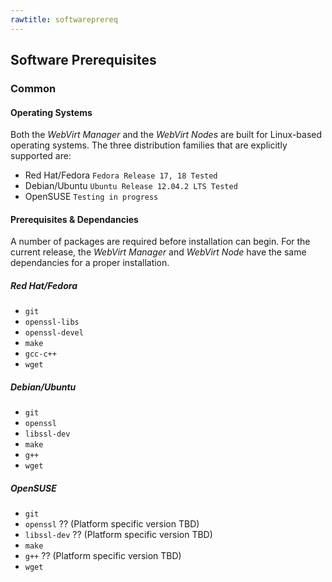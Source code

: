 ```yaml
---
rawtitle: softwareprereq
---
```


## Software Prerequisites

### Common ###

#### Operating Systems ####

Both the *WebVirt Manager* and the *WebVirt Nodes* are built for Linux-based operating systems.  The three distribution families that are explicitly supported are:

*    Red Hat/Fedora `Fedora Release 17, 18 Tested`
*    Debian/Ubuntu `Ubuntu Release 12.04.2 LTS Tested`
*    OpenSUSE `Testing in progress`

#### Prerequisites & Dependancies ####

A number of packages are required before installation can begin.  For the current release, the *WebVirt Manager* and *WebVirt Node* have the same dependancies for a proper installation.

##### Red Hat/Fedora #####

*    `git`
*    `openssl-libs`
*    `openssl-devel`
*    `make`
*    `gcc-c++`
*    `wget`

##### Debian/Ubuntu #####

*    `git`
*    `openssl`
*    `libssl-dev`
*    `make`
*    `g++`
*    `wget`

##### OpenSUSE #####

*    `git`
*    `openssl`    ?? (Platform specific version TBD)
*    `libssl-dev` ?? (Platform specific version TBD)
*    `make`
*    `g++`            ?? (Platform specific version TBD)
*    `wget`

